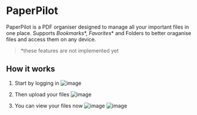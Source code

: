 # PaperPilot
PaperPilot is a PDF organiser designed to manage all your important files in one place. Supports *Bookmarks**, *Favorites** and Folders to better oraganise files and access them on any device.

> *these features are not implemented yet

## How it works

1. Start by logging in
![image](https://github.com/Radian6405/PaperPilot/assets/99524343/3fe188a6-b084-4856-9efe-e72b501baf5e)

2. Then upload your files 
![image](https://github.com/Radian6405/PaperPilot/assets/99524343/13089872-e66f-4ef0-8ef2-54a57145984c)

3. You can view your files now
![image](https://github.com/Radian6405/PaperPilot/assets/99524343/8c0cb315-7f84-4604-ac66-33b99afe5d30)
![image](https://github.com/Radian6405/PaperPilot/assets/99524343/85aaadfc-b67f-4f6e-abd4-b014be92ad5f)
